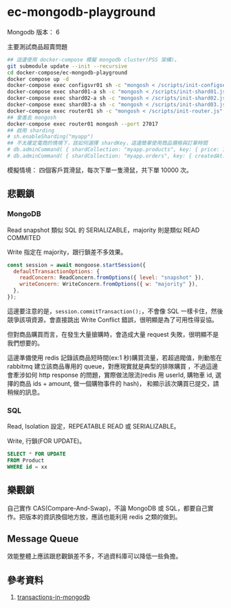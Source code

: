 # ec-mongodb-playground

Mongodb 版本： 6

主要測試商品超賣問題

```sh
## 這邊使用 docker-compose 模擬 mongodb cluster(PSS 架構)。
git submodule update --init --recursive
cd docker-compose/ec-mongodb-playground
docker compose up -d
docker-compose exec configsvr01 sh -c "mongosh < /scripts/init-configserver.js"
docker-compose exec shard01-a sh -c "mongosh < /scripts/init-shard01.js"
docker-compose exec shard02-a sh -c "mongosh < /scripts/init-shard02.js"
docker-compose exec shard03-a sh -c "mongosh < /scripts/init-shard03.js"
docker-compose exec router01 sh -c "mongosh < /scripts/init-router.js"
## 會進去 mongosh
docker-compose exec router01 mongosh --port 27017
## 啟用 sharding
# sh.enableSharding("myapp")
## 不太確定電商的情境下，該如何選擇 shardKey，這邊簡單使用商品價格與訂單時間
# db.adminCommand( { shardCollection: "myapp.products", key: { price: 1 } } )
# db.adminCommand( { shardCollection: "myapp.orders", key: { createdAt: 1 } } )
```

模擬情境： 四個客戶買滑鼠，每次下單一隻滑鼠，共下單 10000 次。

## 悲觀鎖

### MongoDB

Read snapshot 類似 SQL 的 SERIALIZABLE，majority 則是類似 READ COMMITED

Write 指定在 majority，跟行鎖差不多效果。

```js
const session = await mongoose.startSession({
  defaultTransactionOptions: {
    readConcern: ReadConcern.fromOptions({ level: "snapshot" }),
    writeConcern: WriteConcern.fromOptions({ w: "majority" }),
  },
});
```

這邊要注意的是，`session.commitTransaction();`，不會像 SQL 一樣卡住，然後競爭該項資源，會直接跳出 Write Conflict 錯誤，很明顯是為了可用性得妥協。

但對商品購買而言，在發生大量搶購時，會造成大量 request 失敗，很明顯不是我們想要的。

這邊準備使用 redis 記錄該商品短時間(ex:1 秒)購買流量，若超過閥值，則動態在 rabbitmq 建立該商品專用的 queue，對應現實就是典型的排隊購買
，不過這邊會牽涉如何 http response 的問題，實際做法限流(redis 用 userId, 購物車 id, 選擇的商品 ids + amount, 做一個購物事件的 hash)，
和顯示該次購買已提交，請稍候的訊息。

### SQL

Read, Isolation 設定，REPEATABLE READ 或 SERIALIZABLE。

Write, 行鎖(FOR UPDATE)。

```sql
SELECT * FOR UPDATE
FROM Product
WHERE id = xx
```

## 樂觀鎖

自己實作 CAS(Compare-And-Swap)，不論 MongoDB 或 SQL，都要自己實作。把版本的資訊換個地方放，應該也能利用 redis 之類的做到。

## Message Queue

效能整體上應該跟悲觀鎖差不多，不過資料庫可以降低一些負擔。

## 參考資料

1. [transactions-in-mongodb](https://blog.allegro.tech/2022/12/transactions-in-mongodb.html)
